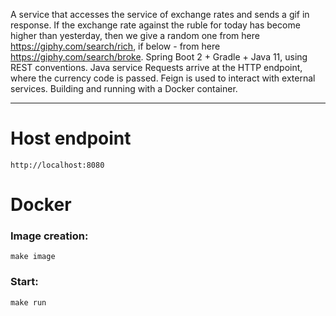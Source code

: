 A service that accesses the service of exchange rates and sends a gif in response.
If the exchange rate against the ruble for today has become higher than yesterday,
then we give a random one from here https://giphy.com/search/rich,
if below - from here https://giphy.com/search/broke.
Spring Boot 2 + Gradle + Java 11, using REST conventions.
Java service Requests arrive at the HTTP endpoint, where the currency code is passed.
Feign is used to interact with external services.
Building and running with a Docker container.
***
# Host endpoint
```
http://localhost:8080
```
# Docker
### Image creation:
```
make image
```
### Start:
```
make run
```